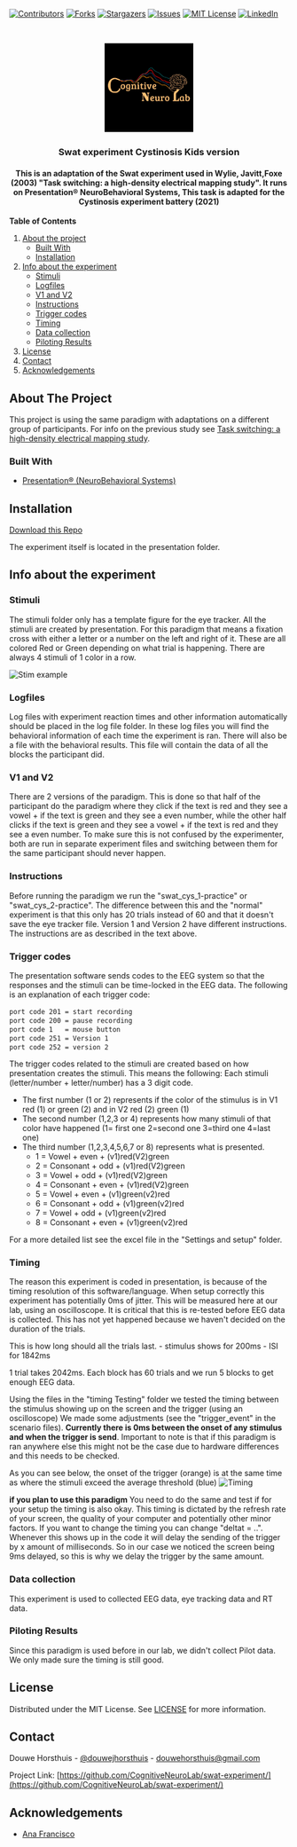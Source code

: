 [![Contributors][contributors-shield]][contributors-url]
[![Forks][forks-shield]][forks-url]
[![Stargazers][stars-shield]][stars-url]
[![Issues][issues-shield]][issues-url]
[![MIT License][license-shield]][license-url]
[![LinkedIn][linkedin-shield]][linkedin-url]


<br />
<p align="center">
  <a href="https://github.com/CognitiveNeuroLab/swat-experiment/">
    <img src="images/logo.jpeg" alt="Logo" width="160" height="160">
  </a> 

<h3 align="center">Swat experiment Cystinosis Kids version</h3>

<h4 align="center"> This is an adaptation of the Swat experiment used in Wylie, Javitt,Foxe (2003) "Task switching: a high-density electrical mapping study". It runs on Presentation® NeuroBehavioral Systems, This task is adapted for the Cystinosis experiment battery (2021)</h4>


**Table of Contents**
  
1. [About the project](#about-the-project)
    - [Built With](#built-with)
    - [Installation](#installation)
3. [Info about the experiment](#info-about-the-experiment)
    - [Stimuli](#stimuli)
    - [Logfiles](#logfiles)
    - [V1 and V2](#v1-and-v2)
    - [Instructions](#instructions)
    - [Trigger codes](#trigger-codes)
    - [Timing](#timing)
    - [Data collection](#data-collection)
    - [Piloting Results](#piloting-results)
3. [License](#license)
3. [Contact](#contact)
3. [Acknowledgements](#acknowledgements)



<!-- ABOUT THE PROJECT -->
## About The Project

This project is using the same paradigm with adaptations on a different group of participants. For info on the previous study see [Task switching: a high-density electrical mapping study](https://www.sciencedirect.com/science/article/pii/S1053811903005044).


### Built With

* [Presentation® (NeuroBehavioral Systems)](https://www.neurobs.com/)

## Installation

[Download this Repo](https://github.com/CognitiveNeuroLab/swat-experiment)

The experiment itself is located in the presentation folder.


## Info about the experiment

### Stimuli

The stimuli folder only has a template figure for the eye tracker. All the stimuli are created by presentation. For this paradigm that means a fixation cross with either a letter or a number on the left and right of it. These are all colored Red or Green depending on what trial is happening. There are always 4 stimuli of 1 color in a row.  
  
![Stim example](https://github.com/CognitiveNeuroLab/swat-experiment/blob/main/images/stim.png)    

### Logfiles

Log files with experiment reaction times and other information automatically should be placed in the log file folder. In these log files you will find the behavioral information of each time the experiment is ran. There will also be a file with the behavioral results. This file will contain the data of all the blocks the participant did.

### V1 and V2  

There are 2 versions of the paradigm. This is done so that half of the participant do the paradigm where they click if the text is red and they see a vowel + if the text is green and they see a even number, while the other half clicks if the text is green and they see a vowel + if the text is red and they see a even number. To make sure this is not confused by the experimenter, both are run in separate experiment files and switching between them for the same participant should never happen.

### Instructions

Before running the paradigm we run the "swat_cys_1-practice" or "swat_cys_2-practice". The difference between this and the "normal" experiment is that this only has 20 trials instead of 60 and that it  doesn't save the eye tracker file. Version 1 and Version 2 have different instructions. The instructions are as described in the text above.   


### Trigger codes

The presentation software sends codes to the EEG system so that the responses and the stimuli can be time-locked in the EEG data. The following is an explanation of each trigger code: 
```
port code 201 = start recording
port code 200 = pause recording 
port code 1   = mouse button
port code 251 = Version 1
port code 252 = version 2
```  
The trigger codes related to the stimuli are created based on how presentation creates the stimuli. This means the following: 
Each stimuli (letter/number + letter/number) has a 3 digit code.  
- The first number (1 or 2) represents if the color of the stimulus is in V1 red (1) or green (2) and in V2 red (2) green (1) 
- The second number (1,2,3 or 4) represents how many stimuli of that color have happened (1= first one 2=second one 3=third one 4=last one)
- The third number (1,2,3,4,5,6,7 or 8) represents what is presented.  
  - 1 = Vowel + even + (v1)red(V2)green  
  - 2 = Consonant + odd + (v1)red(V2)green  
  - 3 = Vowel + odd + (v1)red(V2)green  
  - 4 = Consonant + even + (v1)red(V2)green  
  - 5 = Vowel + even + (v1)green(v2)red
  - 6 = Consonant + odd + (v1)green(v2)red
  - 7 = Vowel + odd + (v1)green(v2)red 
  - 8 = Consonant + even + (v1)green(v2)red 
  
For a more detailed list see the excel file in the "Settings and setup" folder.


### Timing
The reason this experiment is coded in presentation, is because of the timing resolution of this software/language. When setup correctly this experiment has potentially 0ms of jitter. This will be measured here at our lab, using an oscilloscope. It is critical that this is re-tested before EEG data is collected. This has not yet happened because we haven't decided on the duration of the trials.

This is how long should all the trials last.
    - stimulus shows for 200ms
    - ISI for 1842ms
  
    
1 trial takes 2042ms. Each block has 60 trials and we run 5 blocks to get enough EEG data.

Using the files in the "timing Testing" folder we tested the timing between the stimulus showing up on the screen and the trigger (using an oscilloscope) We made some adjustments (see the "trigger_event" in the scenario files). **Currently there is 0ms between the onset of any stimulus and when the trigger is send**. Important to note is that if this paradigm is ran anywhere else this might not be the case due to hardware differences and this needs to be checked. 

As you can see below, the onset of the trigger (orange) is at the same time as where the stimuli exceed the average threshold (blue)
![Timing](https://github.com/CognitiveNeuroLab/swat-experiment/blob/main/images/timing_onset.png)

**if you plan to use this paradigm** 
You need to do the same and test if for your setup the timing is also okay. This timing is dictated by the refresh rate of your screen, the quality of your computer and potentially other minor factors. If you want to change the timing you can change  "deltat = ..". Whenever this shows up in the code it will delay the sending of the trigger by x amount of milliseconds. So in our case we noticed the screen being 9ms delayed, so this is why we delay the trigger by the same amount. 

### Data collection
This experiment is used to collected EEG data, eye tracking data and RT data.  


### Piloting Results
Since this paradigm is used before in our lab, we didn't collect Pilot data. We only made sure the timing is still good.

<!-- LICENSE -->
## License

Distributed under the MIT License. See [LICENSE](https://github.com/CognitiveNeuroLab/swat-experiment/blob/master/LICENSE.txt) for more information.



<!-- CONTACT -->
## Contact

Douwe Horsthuis - [@douwejhorsthuis](https://twitter.com/douwejhorsthuis) - douwehorsthuis@gmail.com

Project Link: [https://github.com/CognitiveNeuroLab/swat-experiment/](https://github.com/CognitiveNeuroLab/swat-experiment/)



<!-- ACKNOWLEDGEMENTS -->
## Acknowledgements

* [Ana Francisco](https://github.com/anafrancisco)

[contributors-shield]: https://img.shields.io/github/contributors/CognitiveNeuroLab/swat-experiment.svg?style=for-the-badge
[contributors-url]: https://github.com/CognitiveNeuroLab/swat-experiment/graphs/contributors
[forks-shield]: https://img.shields.io/github/forks/CognitiveNeuroLab/swat-experiment.svg?style=for-the-badge
[forks-url]: https://github.com/CognitiveNeuroLab/swat-experiment/network/members
[stars-shield]: https://img.shields.io/github/stars/CognitiveNeuroLab/swat-experiment.svg?style=for-the-badge
[stars-url]: https://github.com/CognitiveNeuroLab/swat-experiment/stargazers
[issues-shield]: https://img.shields.io/github/issues/CognitiveNeuroLab/swat-experiment.svg?style=for-the-badge
[issues-url]: https://github.com/CognitiveNeuroLab/swat-experiment/issues
[license-shield]: https://img.shields.io/github/license/CognitiveNeuroLab/swat-experiment.svg?style=for-the-badge
[license-url]: https://github.com/CognitiveNeuroLab/swat-experiment/blob/main/LICENSE
[linkedin-shield]: https://img.shields.io/badge/-LinkedIn-black.svg?style=for-the-badge&logo=linkedin&colorB=555
[linkedin-url]: https://www.linkedin.com/in/douwe-horsthuis-725bb9188/

